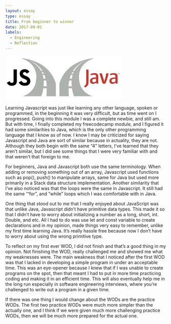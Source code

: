 ```yaml
---
layout: essay
type: essay
title: From beginner to winner
date: 2017-09-01
labels:
  - Engineering
  - Reflection
---
```


<img class="ui centered middle image" src="../images/java vs Javascript.jpg">

Learning Javascript was just like learning any other language, spoken or programmed, in the beginning it was very difficult, but as time went on I progressed. Going into this module I was a complete newbie, and still am. But with time, I finally completed my freecodecamp module, and I figured it had some similarities to Java, which is the only other programming language that I know as of now. I know I may be criticized for saying Javascript and Java are sort of similar because in actuality, they are not. Although they both begin with the same “4” letters, I’ve learned that they aren’t similar, but I did see some things that I were very familiar with and that weren’t that foreign to me. 

For beginners, Java and Javascript both use the same terminology. When adding or removing something out of an array, Javascript used functions such as pop(), push() to manipulate arrays, same for Java but used more primarily in a Stack data structure implementation. Another similarity that I’ve also noticed was that the loops were the same in Javascript. It still had the same ‘“for”, and “while” loops which I was comfortable with in Java.

One thing that stood out to me that I really enjoyed about JavaScript was that unlike Java, Javascript didn’t have primitive data types. This made it so that I didn’t have to worry about initializing a number as a long, short, int. Double, and etc. All I had to do was use let and const variable to create declarations and in my opinion, made things very easy to remember, unlike my first time learning Java. It’s really hassle free because now I don’t have to worry about using the wrong primitive type.

To reflect on my first ever WOD, I did not finish and that’s a good thing in my opinion. Not finishing the WOD, really challenged me and showed me what my weaknesses were. The main weakness that I noticed after the first WOD was that I lacked in developing a simple program in under an acceptable time. This was an eye-opener because I knew that if I was unable to create programs on the spot, then that meant I had to put in more time practicing coding and making it in an efficient time. This will also eventually help me in the long run especially in software engineering interviews, where you’re challenged to write out a program in a given time. 

If there was one thing I would change about the WODs are the practice WODs. The first two practice WODs were much more simpler than the actually one, and I think if we were given much more challenging practice WODs, then we will be much more prepared for the actual one. 

